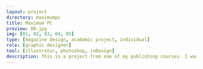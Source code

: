 ```yaml
---
layout: project
directory: maximumpc
title: Maximum PC
preview: 00.jpg
img: [01, 02, 03, 04, 05]
type: [magazine design, acadamic project, individual]
role: [graphic designer]
tool: [illustrator, photoshop, inDesign]
description: This is a project from one of my publishing courses. I was asked to design a new magazine or redesign an existing one. I chose to redesign a magazine called "Maximum PC" which focuses on computer hardwares and consumer electronics. My task was to create a cover, a table of content, as well as spreads including a featured story for the magazine . 
---
```


